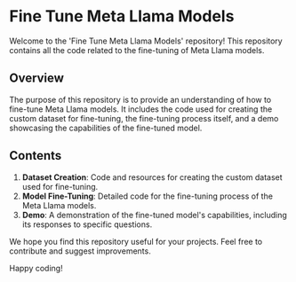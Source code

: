 # Fine Tune Meta Llama Models

Welcome to the 'Fine Tune Meta Llama Models' repository! This repository contains all the code related to the fine-tuning of Meta Llama models.

## Overview

The purpose of this repository is to provide an understanding of how to fine-tune Meta Llama models. It includes the code used for creating the custom dataset for fine-tuning, the fine-tuning process itself, and a demo showcasing the capabilities of the fine-tuned model.

## Contents

1. **Dataset Creation**: Code and resources for creating the custom dataset used for fine-tuning.
2. **Model Fine-Tuning**: Detailed code for the fine-tuning process of the Meta Llama models.
3. **Demo**: A demonstration of the fine-tuned model's capabilities, including its responses to specific questions.

We hope you find this repository useful for your projects. Feel free to contribute and suggest improvements.

Happy coding!
